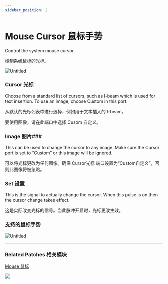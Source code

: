 ```yaml
---
sidebar_position: 2
---
```


# Mouse Cursor 鼠标手势

Control the system mouse cursor.

控制系统鼠标的光标。

![Untitled](https://s3.us-west-2.amazonaws.com/secure.notion-static.com/5c2a5ce8-e4f8-4846-9185-fc9eefbdceeb/Untitled.png?X-Amz-Algorithm=AWS4-HMAC-SHA256&X-Amz-Content-Sha256=UNSIGNED-PAYLOAD&X-Amz-Credential=AKIAT73L2G45EIPT3X45%2F20220602%2Fus-west-2%2Fs3%2Faws4_request&X-Amz-Date=20220602T170022Z&X-Amz-Expires=86400&X-Amz-Signature=3e55b6f9c9e19aa5a6aee742c62299cd9537d8af08f92b1c5f78890963120fed&X-Amz-SignedHeaders=host&response-content-disposition=filename%20%3D%22Untitled.png%22&x-id=GetObject)

### Cursor 光标

Choose from a standard list of cursors, such as I-beam which is used for text insertion. To use an image, choose Custom in this port.

从默认的光标列表中进行选择，例如用于文本插入的 I-beam。

要使用图像，请在此端口中选择 Cusom 自定义。

### Image 图片### 

This can be used to change the cursor to any image. Make sure the Cursor port is set to “Custom” or this image will be ignored.

可以将光标更改为任何图像。确保 Cursor光标 端口设置为“Custom自定义”，否则此图像将被忽略。

### Set 设置

This is the signal to actually change the cursor. When this pulse is on then the cursor change takes effect.

这是实际改变光标的信号。当此脉冲开启时，光标更改生效。

### 支持的鼠标手势

![Untitled](https://s3.us-west-2.amazonaws.com/secure.notion-static.com/f6629bd8-67ce-4c3e-a01a-7d968a9652e6/Untitled.png?X-Amz-Algorithm=AWS4-HMAC-SHA256&X-Amz-Content-Sha256=UNSIGNED-PAYLOAD&X-Amz-Credential=AKIAT73L2G45EIPT3X45%2F20220602%2Fus-west-2%2Fs3%2Faws4_request&X-Amz-Date=20220602T170030Z&X-Amz-Expires=86400&X-Amz-Signature=81e413697658a68bde3833adbc4e4a9aec0f817a4fdd913b0ef01d4ba61f4ca7&X-Amz-SignedHeaders=host&response-content-disposition=filename%20%3D%22Untitled.png%22&x-id=GetObject)

------

### Related Patches 相关模块

[Mouse 鼠标](./../Interaction/Mouse.md)



![](https://s3.us-west-2.amazonaws.com/secure.notion-static.com/ae1c4b4c-1fbf-4841-ac1c-597eb0cb2a69/Untitled.png?X-Amz-Algorithm=AWS4-HMAC-SHA256&X-Amz-Content-Sha256=UNSIGNED-PAYLOAD&X-Amz-Credential=AKIAT73L2G45EIPT3X45%2F20220602%2Fus-west-2%2Fs3%2Faws4_request&X-Amz-Date=20220602T170038Z&X-Amz-Expires=86400&X-Amz-Signature=ca37a50305b7949002280176768820d52a00284c921d452eab4a71f08dce36bf&X-Amz-SignedHeaders=host&response-content-disposition=filename%20%3D%22Untitled.png%22&x-id=GetObject)

